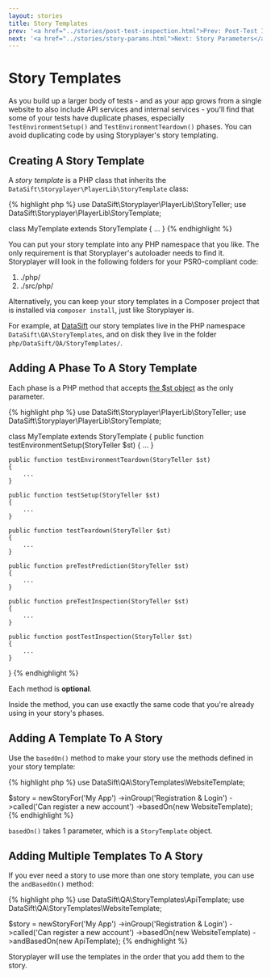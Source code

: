 ```yaml
---
layout: stories
title: Story Templates
prev: '<a href="../stories/post-test-inspection.html">Prev: Post-Test Inspection Phase</a>'
next: '<a href="../stories/story-params.html">Next: Story Parameters</a>'
---
```


# Story Templates

As you build up a larger body of tests - and as your app grows from a single website to also include API services and internal services - you'll find that some of your tests have duplicate phases, especially `TestEnvironmentSetup()` and `TestEnvironmentTeardown()` phases.  You can avoid duplicating code by using Storyplayer's story templating.

## Creating A Story Template

A _story template_ is a PHP class that inherits the `DataSift\Storyplayer\PlayerLib\StoryTemplate` class:

{% highlight php %}
use DataSift\Storyplayer\PlayerLib\StoryTeller;
use DataSift\Storyplayer\PlayerLib\StoryTemplate;

class MyTemplate extends StoryTemplate
{
	...
}
{% endhighlight %}

You can put your story template into any PHP namespace that you like.  The only requirement is that Storyplayer's autoloader needs to find it.  Storyplayer will look in the following folders for your PSR0-compliant code:

1. ./php/
1. ./src/php/

Alternatively, you can keep your story templates in a Composer project that is installed via `composer install`, just like Storyplayer is.

For example, at [DataSift](http://datasift.com) our story templates live in the PHP namespace `DataSift\QA\StoryTemplates`, and on disk they live in the folder `php/DataSift/QA/StoryTemplates/`.

## Adding A Phase To A Story Template

Each phase is a PHP method that accepts [the $st object](../prose/the-st-object.html) as the only parameter.

{% highlight php %}
use DataSift\Storyplayer\PlayerLib\StoryTeller;
use DataSift\Storyplayer\PlayerLib\StoryTemplate;

class MyTemplate extends StoryTemplate
{
	public function testEnvironmentSetup(StoryTeller $st)
	{
		...
	}

	public function testEnvironmentTeardown(StoryTeller $st)
	{
		...
	}

	public function testSetup(StoryTeller $st)
	{
		...
	}

	public function testTeardown(StoryTeller $st)
	{
		...
	}

	public function preTestPrediction(StoryTeller $st)
	{
		...
	}

	public function preTestInspection(StoryTeller $st)
	{
		...
	}

	public function postTestInspection(StoryTeller $st)
	{
		...
	}
}
{% endhighlight %}

Each method is __optional__.

Inside the method, you can use exactly the same code that you're already using in your story's phases.

## Adding A Template To A Story

Use the `basedOn()` method to make your story use the methods defined in your story template:

{% highlight php %}
use DataSift\QA\StoryTemplates\WebsiteTemplate;

$story = newStoryFor('My App')
         ->inGroup('Registration & Login')
         ->called('Can register a new account')
         ->basedOn(new WebsiteTemplate);
{% endhighlight %}

`basedOn()` takes 1 parameter, which is a `StoryTemplate` object.

## Adding Multiple Templates To A Story

If you ever need a story to use more than one story template, you can use the `andBasedOn()` method:

{% highlight php %}
use DataSift\QA\StoryTemplates\ApiTemplate;
use DataSift\QA\StoryTemplates\WebsiteTemplate;

$story = newStoryFor('My App')
         ->inGroup('Registration & Login')
         ->called('Can register a new account')
         ->basedOn(new WebsiteTemplate)
         ->andBasedOn(new ApiTemplate);
{% endhighlight %}

Storyplayer will use the templates in the order that you add them to the story.